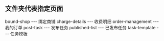 ## 文件夹代表指定页面
bound-shop --- 绑定商铺
charge-details --- 收费明细
order-management --- 我的订单
post-task --- 发布任务
published-list --- 已发布任务
task-template --- 任务模板
